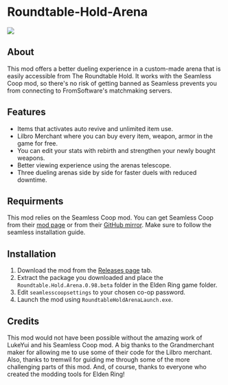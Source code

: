 # Roundtable-Hold-Arena
<img src="https://staticdelivery.nexusmods.com/mods/4333/images/3402/3402-1682201929-661650216.png"/>

## About
This mod offers a better dueling experience in a custom-made arena that is easily accessible from The Roundtable Hold. It works with the Seamless Coop mod, so there's no risk of getting banned as Seamless prevents you from connecting to FromSoftware's matchmaking servers.

## Features
* Items that activates auto revive and unlimited item use.
* Lilbro Merchant where you can buy every item, weapon, armor in the game for free.
* You can edit your stats with rebirth and strengthen your newly bought weapons.
* Better viewing experience using the arenas telescope.
* Three dueling arenas side by side for faster duels with reduced downtime. 

## Requirments
This mod relies on the Seamless Coop mod. You can get Seamless Coop from their [mod page](https://www.nexusmods.com/eldenring/mods/510) or from their [GitHub mirror](https://github.com/LukeYui/EldenRingSeamlessCoopRelease/releases). Make sure to follow the seamless installation guide.

## Installation
1. Download the mod from the [Releases page](https://github.com/ClayAmore/Roundtable-Hold-Arena/releases) tab.
2. Extract the package you downloaded and place the `Roundtable.Hold.Arena.0.98.beta` folder in the Elden Ring game folder.
4. Edit `seamlesscoopsettings` to your chosen co-op password.
5. Launch the mod using `RoundtableHoldArenaLaunch.exe`.

## Credits
This mod would not have been possible without the amazing work of LukeYui and his Seamless Coop mod. A big thanks to the Grandmerchant maker for allowing me to use some of their code for the Lilbro merchant. Also, thanks to tremwil for guiding me through some of the more challenging parts of this mod. And, of course, thanks to everyone who created the modding tools for Elden Ring!
